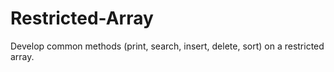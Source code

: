 # Restricted-Array
Develop common methods (print, search, insert, delete, sort) on a restricted array.
